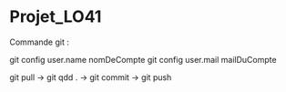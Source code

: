 # Projet_LO41

Commande git :

git config user.name nomDeCompte
git config user.mail mailDuCompte

git pull -> git qdd . -> git commit -> git push
